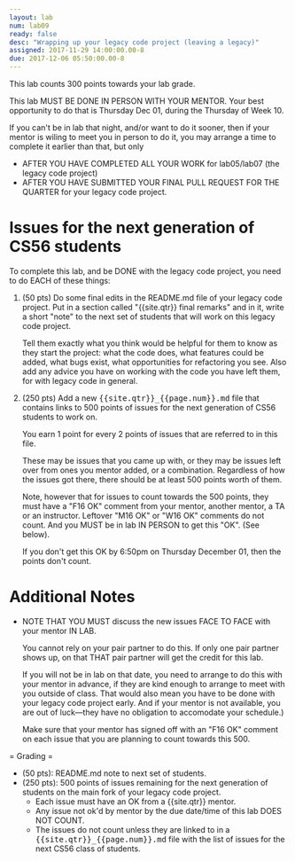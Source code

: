 ```yaml
---
layout: lab
num: lab09
ready: false
desc: "Wrapping up your legacy code project (leaving a legacy)"
assigned: 2017-11-29 14:00:00.00-8
due: 2017-12-06 05:50:00.00-8
---
```


This lab counts 300 points towards your lab grade.

This lab MUST BE DONE IN PERSON WITH YOUR MENTOR.   Your best opportunity to do that is Thursday Dec 01, 
during the Thursday of Week 10.

If you can't be in lab that night, and/or want to do it sooner, then if your mentor is wiling to meet you
in person to do it, you may arrange a time to complete it earlier than that, but only 
* AFTER YOU HAVE COMPLETED ALL YOUR WORK for lab05/lab07 (the legacy code project) 
* AFTER YOU HAVE SUBMITTED YOUR FINAL PULL REQUEST FOR THE QUARTER for your legacy code project.

# Issues for the next generation of CS56 students 

To complete this lab, and be DONE with the legacy code project, you need to do EACH of these things:

1.  (50 pts) Do some final edits in the README.md file of your legacy code
    project.  Put in a section called "{{site.qtr}} final remarks" and in
    it, write a short "note" to the next set of students that will work on
    this legacy code project.

    Tell them exactly what you think would be helpful for them to know
    as they start the project: what the code does, what features could
    be added, what bugs exist, what opportunities for refactoring you
    see.   Also add any advice you have on working with the code you have
    left them, for with legacy code in general.
    
2.  (250 pts) Add a new <tt>{{site.qtr}}_{{page.num}}.md</tt> file that contains
    links to 500  points of issues for the next generation of CS56 students to work on.
    
    You earn 1 point for every 2 points of issues that are referred to in this file.
    
    These may be issues that you came up with, or they may be issues
    left over from ones you mentor added, or a combination.   Regardless
    of how the issues got there, there should be at least 500 points
    worth of them.

    Note, however that for issues to count towards the 500 points,
    they must have a "F16 OK" comment from your mentor, another mentor,
    a TA or an instructor.  Leftover "M16 OK" or "W16 OK" comments do not count.
    And you MUST be in lab IN PERSON to get this "OK". (See below).
    
    If you don't get this OK by 6:50pm on Thursday December 01, then
    the points don't count.
    
# Additional Notes    
    
*    NOTE THAT YOU MUST discuss the new issues FACE TO FACE with your mentor IN LAB.  

     You
     cannot rely on your pair partner to do this.  If only one pair partner
     shows up, on that THAT pair partner will get the credit for this
     lab.

     If you will not be in
     lab on that date, you need to arrange to do this with your mentor
     in advance, if they are kind enough to arrange to meet with you
     outside of class.
     That would also mean you have to be done with your legacy code
     project early.      And if your mentor is not available, you are
     out of luck&mdash;they have no obligation to accomodate your
     schedule.)

     Make sure that your mentor has signed off with an "F16 OK" comment
     on each issue that you are planning to count towards this 500.
     
= Grading =

* (50 pts): README.md note to next set of students.
* (250 pts): 500 points of issues remaining for the next generation of students on the main fork of your legacy code project.
    * Each issue must have an OK from a {{site.qtr}} mentor.
    * Any issue not ok'd by mentor by the due date/time of this lab DOES NOT COUNT.
    * The issues do not count unless they are linked to in a <tt>{{site.qtr}}_{{page.num}}.md</tt> file with the list of issues for the next CS56 class of students.
